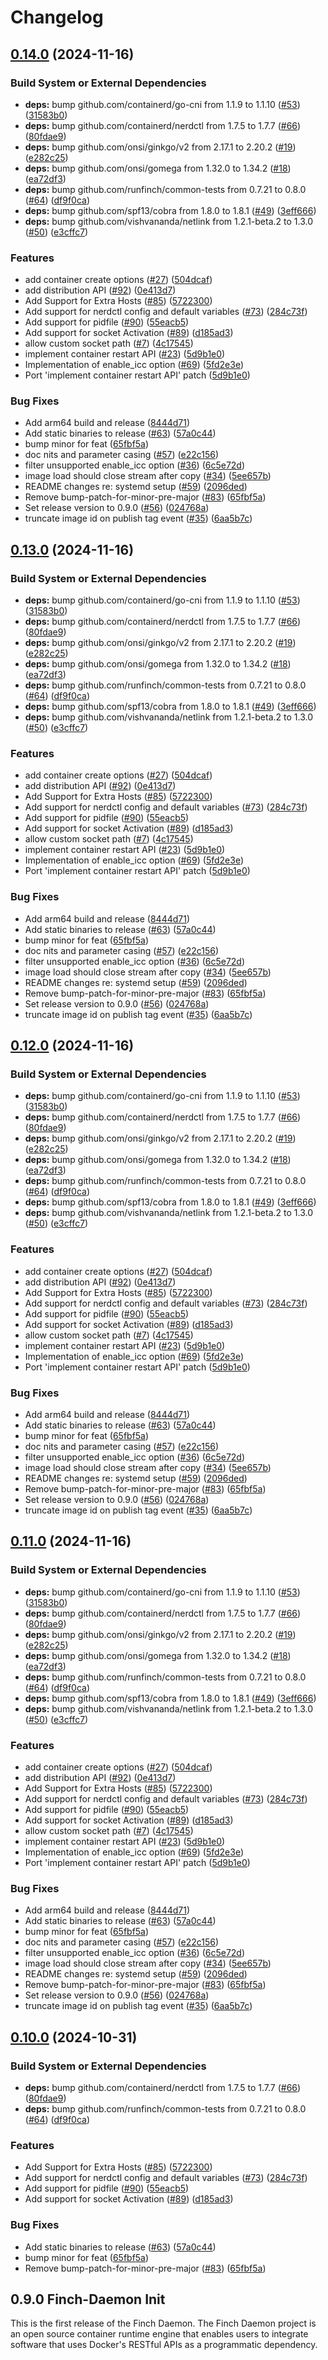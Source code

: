 # Changelog

## [0.14.0](https://github.com/Shubhranshu153/finch-daemon/compare/v0.13.0...v0.14.0) (2024-11-16)


### Build System or External Dependencies

* **deps:** bump github.com/containerd/go-cni from 1.1.9 to 1.1.10 ([#53](https://github.com/Shubhranshu153/finch-daemon/issues/53)) ([31583b0](https://github.com/Shubhranshu153/finch-daemon/commit/31583b0bd25dfdcf5c53ae78882b9df3ac36cc11))
* **deps:** bump github.com/containerd/nerdctl from 1.7.5 to 1.7.7 ([#66](https://github.com/Shubhranshu153/finch-daemon/issues/66)) ([80fdae9](https://github.com/Shubhranshu153/finch-daemon/commit/80fdae9e466a2df51f61f6f7ab22effe21f5913f))
* **deps:** bump github.com/onsi/ginkgo/v2 from 2.17.1 to 2.20.2 ([#19](https://github.com/Shubhranshu153/finch-daemon/issues/19)) ([e282c25](https://github.com/Shubhranshu153/finch-daemon/commit/e282c253bfdd2bad7e97866e75598291892fb7fa))
* **deps:** bump github.com/onsi/gomega from 1.32.0 to 1.34.2 ([#18](https://github.com/Shubhranshu153/finch-daemon/issues/18)) ([ea72df3](https://github.com/Shubhranshu153/finch-daemon/commit/ea72df3f479e10ef0de0357a31a1686d626f5041))
* **deps:** bump github.com/runfinch/common-tests from 0.7.21 to 0.8.0 ([#64](https://github.com/Shubhranshu153/finch-daemon/issues/64)) ([df9f0ca](https://github.com/Shubhranshu153/finch-daemon/commit/df9f0cad2f1cc842a6c3033dc2d635008a2690df))
* **deps:** bump github.com/spf13/cobra from 1.8.0 to 1.8.1 ([#49](https://github.com/Shubhranshu153/finch-daemon/issues/49)) ([3eff666](https://github.com/Shubhranshu153/finch-daemon/commit/3eff666f81e4ea655b9d70e5fa7e8043283ec959))
* **deps:** bump github.com/vishvananda/netlink from 1.2.1-beta.2 to 1.3.0 ([#50](https://github.com/Shubhranshu153/finch-daemon/issues/50)) ([e3cffc7](https://github.com/Shubhranshu153/finch-daemon/commit/e3cffc77ac28451c15d5c6a04ab63fd89c34fe4b))


### Features

* add container create options ([#27](https://github.com/Shubhranshu153/finch-daemon/issues/27)) ([504dcaf](https://github.com/Shubhranshu153/finch-daemon/commit/504dcaf9eff1316c9dd40db82a4ecce9b3e1796d))
* add distribution API ([#92](https://github.com/Shubhranshu153/finch-daemon/issues/92)) ([0e413d7](https://github.com/Shubhranshu153/finch-daemon/commit/0e413d7a3833f2b392921bf7131e80bf6b969fa0))
* Add Support for Extra Hosts ([#85](https://github.com/Shubhranshu153/finch-daemon/issues/85)) ([5722300](https://github.com/Shubhranshu153/finch-daemon/commit/5722300912f8a4cdcc4aa22bae6524ef79a9b7d1))
* Add support for nerdctl config and default variables ([#73](https://github.com/Shubhranshu153/finch-daemon/issues/73)) ([284c73f](https://github.com/Shubhranshu153/finch-daemon/commit/284c73ffc02ac5bd1712b92e06675474cb206c19))
* Add support for pidfile ([#90](https://github.com/Shubhranshu153/finch-daemon/issues/90)) ([55eacb5](https://github.com/Shubhranshu153/finch-daemon/commit/55eacb5f8ed302bf8aa2138a9b47b2c01970e28b))
* Add support for socket Activation ([#89](https://github.com/Shubhranshu153/finch-daemon/issues/89)) ([d185ad3](https://github.com/Shubhranshu153/finch-daemon/commit/d185ad3b2fc057fb7655ee0168d4ffea679df432))
* allow custom socket path ([#7](https://github.com/Shubhranshu153/finch-daemon/issues/7)) ([4c17545](https://github.com/Shubhranshu153/finch-daemon/commit/4c1754576d5beb3bd6b12e36893a588b2bb95825))
* implement container restart API ([#23](https://github.com/Shubhranshu153/finch-daemon/issues/23)) ([5d9b1e0](https://github.com/Shubhranshu153/finch-daemon/commit/5d9b1e0f4e1565fd374b0f0941f373a094dc749c))
* Implementation of enable_icc option ([#69](https://github.com/Shubhranshu153/finch-daemon/issues/69)) ([5fd2e3e](https://github.com/Shubhranshu153/finch-daemon/commit/5fd2e3ee7cf1f17f59c58028fd931bc9a9f51b38))
* Port 'implement container restart API' patch ([5d9b1e0](https://github.com/Shubhranshu153/finch-daemon/commit/5d9b1e0f4e1565fd374b0f0941f373a094dc749c))


### Bug Fixes

* Add arm64 build and release ([8444d71](https://github.com/Shubhranshu153/finch-daemon/commit/8444d71d2f85169b216a8fb92d7004635839853c))
* Add static binaries to release ([#63](https://github.com/Shubhranshu153/finch-daemon/issues/63)) ([57a0c44](https://github.com/Shubhranshu153/finch-daemon/commit/57a0c44d56bbf0addbf5b8c78a2baebac61141ab))
* bump minor for feat ([65fbf5a](https://github.com/Shubhranshu153/finch-daemon/commit/65fbf5afaeb175d5660ff13acc639ec3d72ac273))
* doc nits and parameter casing ([#57](https://github.com/Shubhranshu153/finch-daemon/issues/57)) ([e22c156](https://github.com/Shubhranshu153/finch-daemon/commit/e22c156cc8bcb97f25c6f41a14e833203e8798ce))
* filter unsupported enable_icc option ([#36](https://github.com/Shubhranshu153/finch-daemon/issues/36)) ([6c5e72d](https://github.com/Shubhranshu153/finch-daemon/commit/6c5e72d4e8c9f6a5be12bf38078798423d11064f))
* image load should close stream after copy ([#34](https://github.com/Shubhranshu153/finch-daemon/issues/34)) ([5ee657b](https://github.com/Shubhranshu153/finch-daemon/commit/5ee657b17de96c1d2302e9ee7490ccfdc64cd907))
* README changes re: systemd setup ([#59](https://github.com/Shubhranshu153/finch-daemon/issues/59)) ([2096ded](https://github.com/Shubhranshu153/finch-daemon/commit/2096ded2283a8582186be01eeee42a8c0ab6161d))
* Remove bump-patch-for-minor-pre-major ([#83](https://github.com/Shubhranshu153/finch-daemon/issues/83)) ([65fbf5a](https://github.com/Shubhranshu153/finch-daemon/commit/65fbf5afaeb175d5660ff13acc639ec3d72ac273))
* Set release version to 0.9.0 ([#56](https://github.com/Shubhranshu153/finch-daemon/issues/56)) ([024768a](https://github.com/Shubhranshu153/finch-daemon/commit/024768a6937ab2917870f9a3348dc0be114d3523))
* truncate image id on publish tag event ([#35](https://github.com/Shubhranshu153/finch-daemon/issues/35)) ([6aa5b7c](https://github.com/Shubhranshu153/finch-daemon/commit/6aa5b7ce76979682ad1cf2b49ac0237a74cac809))

## [0.13.0](https://github.com/Shubhranshu153/finch-daemon/compare/v0.12.0...v0.13.0) (2024-11-16)


### Build System or External Dependencies

* **deps:** bump github.com/containerd/go-cni from 1.1.9 to 1.1.10 ([#53](https://github.com/Shubhranshu153/finch-daemon/issues/53)) ([31583b0](https://github.com/Shubhranshu153/finch-daemon/commit/31583b0bd25dfdcf5c53ae78882b9df3ac36cc11))
* **deps:** bump github.com/containerd/nerdctl from 1.7.5 to 1.7.7 ([#66](https://github.com/Shubhranshu153/finch-daemon/issues/66)) ([80fdae9](https://github.com/Shubhranshu153/finch-daemon/commit/80fdae9e466a2df51f61f6f7ab22effe21f5913f))
* **deps:** bump github.com/onsi/ginkgo/v2 from 2.17.1 to 2.20.2 ([#19](https://github.com/Shubhranshu153/finch-daemon/issues/19)) ([e282c25](https://github.com/Shubhranshu153/finch-daemon/commit/e282c253bfdd2bad7e97866e75598291892fb7fa))
* **deps:** bump github.com/onsi/gomega from 1.32.0 to 1.34.2 ([#18](https://github.com/Shubhranshu153/finch-daemon/issues/18)) ([ea72df3](https://github.com/Shubhranshu153/finch-daemon/commit/ea72df3f479e10ef0de0357a31a1686d626f5041))
* **deps:** bump github.com/runfinch/common-tests from 0.7.21 to 0.8.0 ([#64](https://github.com/Shubhranshu153/finch-daemon/issues/64)) ([df9f0ca](https://github.com/Shubhranshu153/finch-daemon/commit/df9f0cad2f1cc842a6c3033dc2d635008a2690df))
* **deps:** bump github.com/spf13/cobra from 1.8.0 to 1.8.1 ([#49](https://github.com/Shubhranshu153/finch-daemon/issues/49)) ([3eff666](https://github.com/Shubhranshu153/finch-daemon/commit/3eff666f81e4ea655b9d70e5fa7e8043283ec959))
* **deps:** bump github.com/vishvananda/netlink from 1.2.1-beta.2 to 1.3.0 ([#50](https://github.com/Shubhranshu153/finch-daemon/issues/50)) ([e3cffc7](https://github.com/Shubhranshu153/finch-daemon/commit/e3cffc77ac28451c15d5c6a04ab63fd89c34fe4b))


### Features

* add container create options ([#27](https://github.com/Shubhranshu153/finch-daemon/issues/27)) ([504dcaf](https://github.com/Shubhranshu153/finch-daemon/commit/504dcaf9eff1316c9dd40db82a4ecce9b3e1796d))
* add distribution API ([#92](https://github.com/Shubhranshu153/finch-daemon/issues/92)) ([0e413d7](https://github.com/Shubhranshu153/finch-daemon/commit/0e413d7a3833f2b392921bf7131e80bf6b969fa0))
* Add Support for Extra Hosts ([#85](https://github.com/Shubhranshu153/finch-daemon/issues/85)) ([5722300](https://github.com/Shubhranshu153/finch-daemon/commit/5722300912f8a4cdcc4aa22bae6524ef79a9b7d1))
* Add support for nerdctl config and default variables ([#73](https://github.com/Shubhranshu153/finch-daemon/issues/73)) ([284c73f](https://github.com/Shubhranshu153/finch-daemon/commit/284c73ffc02ac5bd1712b92e06675474cb206c19))
* Add support for pidfile ([#90](https://github.com/Shubhranshu153/finch-daemon/issues/90)) ([55eacb5](https://github.com/Shubhranshu153/finch-daemon/commit/55eacb5f8ed302bf8aa2138a9b47b2c01970e28b))
* Add support for socket Activation ([#89](https://github.com/Shubhranshu153/finch-daemon/issues/89)) ([d185ad3](https://github.com/Shubhranshu153/finch-daemon/commit/d185ad3b2fc057fb7655ee0168d4ffea679df432))
* allow custom socket path ([#7](https://github.com/Shubhranshu153/finch-daemon/issues/7)) ([4c17545](https://github.com/Shubhranshu153/finch-daemon/commit/4c1754576d5beb3bd6b12e36893a588b2bb95825))
* implement container restart API ([#23](https://github.com/Shubhranshu153/finch-daemon/issues/23)) ([5d9b1e0](https://github.com/Shubhranshu153/finch-daemon/commit/5d9b1e0f4e1565fd374b0f0941f373a094dc749c))
* Implementation of enable_icc option ([#69](https://github.com/Shubhranshu153/finch-daemon/issues/69)) ([5fd2e3e](https://github.com/Shubhranshu153/finch-daemon/commit/5fd2e3ee7cf1f17f59c58028fd931bc9a9f51b38))
* Port 'implement container restart API' patch ([5d9b1e0](https://github.com/Shubhranshu153/finch-daemon/commit/5d9b1e0f4e1565fd374b0f0941f373a094dc749c))


### Bug Fixes

* Add arm64 build and release ([8444d71](https://github.com/Shubhranshu153/finch-daemon/commit/8444d71d2f85169b216a8fb92d7004635839853c))
* Add static binaries to release ([#63](https://github.com/Shubhranshu153/finch-daemon/issues/63)) ([57a0c44](https://github.com/Shubhranshu153/finch-daemon/commit/57a0c44d56bbf0addbf5b8c78a2baebac61141ab))
* bump minor for feat ([65fbf5a](https://github.com/Shubhranshu153/finch-daemon/commit/65fbf5afaeb175d5660ff13acc639ec3d72ac273))
* doc nits and parameter casing ([#57](https://github.com/Shubhranshu153/finch-daemon/issues/57)) ([e22c156](https://github.com/Shubhranshu153/finch-daemon/commit/e22c156cc8bcb97f25c6f41a14e833203e8798ce))
* filter unsupported enable_icc option ([#36](https://github.com/Shubhranshu153/finch-daemon/issues/36)) ([6c5e72d](https://github.com/Shubhranshu153/finch-daemon/commit/6c5e72d4e8c9f6a5be12bf38078798423d11064f))
* image load should close stream after copy ([#34](https://github.com/Shubhranshu153/finch-daemon/issues/34)) ([5ee657b](https://github.com/Shubhranshu153/finch-daemon/commit/5ee657b17de96c1d2302e9ee7490ccfdc64cd907))
* README changes re: systemd setup ([#59](https://github.com/Shubhranshu153/finch-daemon/issues/59)) ([2096ded](https://github.com/Shubhranshu153/finch-daemon/commit/2096ded2283a8582186be01eeee42a8c0ab6161d))
* Remove bump-patch-for-minor-pre-major ([#83](https://github.com/Shubhranshu153/finch-daemon/issues/83)) ([65fbf5a](https://github.com/Shubhranshu153/finch-daemon/commit/65fbf5afaeb175d5660ff13acc639ec3d72ac273))
* Set release version to 0.9.0 ([#56](https://github.com/Shubhranshu153/finch-daemon/issues/56)) ([024768a](https://github.com/Shubhranshu153/finch-daemon/commit/024768a6937ab2917870f9a3348dc0be114d3523))
* truncate image id on publish tag event ([#35](https://github.com/Shubhranshu153/finch-daemon/issues/35)) ([6aa5b7c](https://github.com/Shubhranshu153/finch-daemon/commit/6aa5b7ce76979682ad1cf2b49ac0237a74cac809))

## [0.12.0](https://github.com/Shubhranshu153/finch-daemon/compare/v0.11.0...v0.12.0) (2024-11-16)


### Build System or External Dependencies

* **deps:** bump github.com/containerd/go-cni from 1.1.9 to 1.1.10 ([#53](https://github.com/Shubhranshu153/finch-daemon/issues/53)) ([31583b0](https://github.com/Shubhranshu153/finch-daemon/commit/31583b0bd25dfdcf5c53ae78882b9df3ac36cc11))
* **deps:** bump github.com/containerd/nerdctl from 1.7.5 to 1.7.7 ([#66](https://github.com/Shubhranshu153/finch-daemon/issues/66)) ([80fdae9](https://github.com/Shubhranshu153/finch-daemon/commit/80fdae9e466a2df51f61f6f7ab22effe21f5913f))
* **deps:** bump github.com/onsi/ginkgo/v2 from 2.17.1 to 2.20.2 ([#19](https://github.com/Shubhranshu153/finch-daemon/issues/19)) ([e282c25](https://github.com/Shubhranshu153/finch-daemon/commit/e282c253bfdd2bad7e97866e75598291892fb7fa))
* **deps:** bump github.com/onsi/gomega from 1.32.0 to 1.34.2 ([#18](https://github.com/Shubhranshu153/finch-daemon/issues/18)) ([ea72df3](https://github.com/Shubhranshu153/finch-daemon/commit/ea72df3f479e10ef0de0357a31a1686d626f5041))
* **deps:** bump github.com/runfinch/common-tests from 0.7.21 to 0.8.0 ([#64](https://github.com/Shubhranshu153/finch-daemon/issues/64)) ([df9f0ca](https://github.com/Shubhranshu153/finch-daemon/commit/df9f0cad2f1cc842a6c3033dc2d635008a2690df))
* **deps:** bump github.com/spf13/cobra from 1.8.0 to 1.8.1 ([#49](https://github.com/Shubhranshu153/finch-daemon/issues/49)) ([3eff666](https://github.com/Shubhranshu153/finch-daemon/commit/3eff666f81e4ea655b9d70e5fa7e8043283ec959))
* **deps:** bump github.com/vishvananda/netlink from 1.2.1-beta.2 to 1.3.0 ([#50](https://github.com/Shubhranshu153/finch-daemon/issues/50)) ([e3cffc7](https://github.com/Shubhranshu153/finch-daemon/commit/e3cffc77ac28451c15d5c6a04ab63fd89c34fe4b))


### Features

* add container create options ([#27](https://github.com/Shubhranshu153/finch-daemon/issues/27)) ([504dcaf](https://github.com/Shubhranshu153/finch-daemon/commit/504dcaf9eff1316c9dd40db82a4ecce9b3e1796d))
* add distribution API ([#92](https://github.com/Shubhranshu153/finch-daemon/issues/92)) ([0e413d7](https://github.com/Shubhranshu153/finch-daemon/commit/0e413d7a3833f2b392921bf7131e80bf6b969fa0))
* Add Support for Extra Hosts ([#85](https://github.com/Shubhranshu153/finch-daemon/issues/85)) ([5722300](https://github.com/Shubhranshu153/finch-daemon/commit/5722300912f8a4cdcc4aa22bae6524ef79a9b7d1))
* Add support for nerdctl config and default variables ([#73](https://github.com/Shubhranshu153/finch-daemon/issues/73)) ([284c73f](https://github.com/Shubhranshu153/finch-daemon/commit/284c73ffc02ac5bd1712b92e06675474cb206c19))
* Add support for pidfile ([#90](https://github.com/Shubhranshu153/finch-daemon/issues/90)) ([55eacb5](https://github.com/Shubhranshu153/finch-daemon/commit/55eacb5f8ed302bf8aa2138a9b47b2c01970e28b))
* Add support for socket Activation ([#89](https://github.com/Shubhranshu153/finch-daemon/issues/89)) ([d185ad3](https://github.com/Shubhranshu153/finch-daemon/commit/d185ad3b2fc057fb7655ee0168d4ffea679df432))
* allow custom socket path ([#7](https://github.com/Shubhranshu153/finch-daemon/issues/7)) ([4c17545](https://github.com/Shubhranshu153/finch-daemon/commit/4c1754576d5beb3bd6b12e36893a588b2bb95825))
* implement container restart API ([#23](https://github.com/Shubhranshu153/finch-daemon/issues/23)) ([5d9b1e0](https://github.com/Shubhranshu153/finch-daemon/commit/5d9b1e0f4e1565fd374b0f0941f373a094dc749c))
* Implementation of enable_icc option ([#69](https://github.com/Shubhranshu153/finch-daemon/issues/69)) ([5fd2e3e](https://github.com/Shubhranshu153/finch-daemon/commit/5fd2e3ee7cf1f17f59c58028fd931bc9a9f51b38))
* Port 'implement container restart API' patch ([5d9b1e0](https://github.com/Shubhranshu153/finch-daemon/commit/5d9b1e0f4e1565fd374b0f0941f373a094dc749c))


### Bug Fixes

* Add arm64 build and release ([8444d71](https://github.com/Shubhranshu153/finch-daemon/commit/8444d71d2f85169b216a8fb92d7004635839853c))
* Add static binaries to release ([#63](https://github.com/Shubhranshu153/finch-daemon/issues/63)) ([57a0c44](https://github.com/Shubhranshu153/finch-daemon/commit/57a0c44d56bbf0addbf5b8c78a2baebac61141ab))
* bump minor for feat ([65fbf5a](https://github.com/Shubhranshu153/finch-daemon/commit/65fbf5afaeb175d5660ff13acc639ec3d72ac273))
* doc nits and parameter casing ([#57](https://github.com/Shubhranshu153/finch-daemon/issues/57)) ([e22c156](https://github.com/Shubhranshu153/finch-daemon/commit/e22c156cc8bcb97f25c6f41a14e833203e8798ce))
* filter unsupported enable_icc option ([#36](https://github.com/Shubhranshu153/finch-daemon/issues/36)) ([6c5e72d](https://github.com/Shubhranshu153/finch-daemon/commit/6c5e72d4e8c9f6a5be12bf38078798423d11064f))
* image load should close stream after copy ([#34](https://github.com/Shubhranshu153/finch-daemon/issues/34)) ([5ee657b](https://github.com/Shubhranshu153/finch-daemon/commit/5ee657b17de96c1d2302e9ee7490ccfdc64cd907))
* README changes re: systemd setup ([#59](https://github.com/Shubhranshu153/finch-daemon/issues/59)) ([2096ded](https://github.com/Shubhranshu153/finch-daemon/commit/2096ded2283a8582186be01eeee42a8c0ab6161d))
* Remove bump-patch-for-minor-pre-major ([#83](https://github.com/Shubhranshu153/finch-daemon/issues/83)) ([65fbf5a](https://github.com/Shubhranshu153/finch-daemon/commit/65fbf5afaeb175d5660ff13acc639ec3d72ac273))
* Set release version to 0.9.0 ([#56](https://github.com/Shubhranshu153/finch-daemon/issues/56)) ([024768a](https://github.com/Shubhranshu153/finch-daemon/commit/024768a6937ab2917870f9a3348dc0be114d3523))
* truncate image id on publish tag event ([#35](https://github.com/Shubhranshu153/finch-daemon/issues/35)) ([6aa5b7c](https://github.com/Shubhranshu153/finch-daemon/commit/6aa5b7ce76979682ad1cf2b49ac0237a74cac809))

## [0.11.0](https://github.com/Shubhranshu153/finch-daemon/compare/v0.10.0...v0.11.0) (2024-11-16)


### Build System or External Dependencies

* **deps:** bump github.com/containerd/go-cni from 1.1.9 to 1.1.10 ([#53](https://github.com/Shubhranshu153/finch-daemon/issues/53)) ([31583b0](https://github.com/Shubhranshu153/finch-daemon/commit/31583b0bd25dfdcf5c53ae78882b9df3ac36cc11))
* **deps:** bump github.com/containerd/nerdctl from 1.7.5 to 1.7.7 ([#66](https://github.com/Shubhranshu153/finch-daemon/issues/66)) ([80fdae9](https://github.com/Shubhranshu153/finch-daemon/commit/80fdae9e466a2df51f61f6f7ab22effe21f5913f))
* **deps:** bump github.com/onsi/ginkgo/v2 from 2.17.1 to 2.20.2 ([#19](https://github.com/Shubhranshu153/finch-daemon/issues/19)) ([e282c25](https://github.com/Shubhranshu153/finch-daemon/commit/e282c253bfdd2bad7e97866e75598291892fb7fa))
* **deps:** bump github.com/onsi/gomega from 1.32.0 to 1.34.2 ([#18](https://github.com/Shubhranshu153/finch-daemon/issues/18)) ([ea72df3](https://github.com/Shubhranshu153/finch-daemon/commit/ea72df3f479e10ef0de0357a31a1686d626f5041))
* **deps:** bump github.com/runfinch/common-tests from 0.7.21 to 0.8.0 ([#64](https://github.com/Shubhranshu153/finch-daemon/issues/64)) ([df9f0ca](https://github.com/Shubhranshu153/finch-daemon/commit/df9f0cad2f1cc842a6c3033dc2d635008a2690df))
* **deps:** bump github.com/spf13/cobra from 1.8.0 to 1.8.1 ([#49](https://github.com/Shubhranshu153/finch-daemon/issues/49)) ([3eff666](https://github.com/Shubhranshu153/finch-daemon/commit/3eff666f81e4ea655b9d70e5fa7e8043283ec959))
* **deps:** bump github.com/vishvananda/netlink from 1.2.1-beta.2 to 1.3.0 ([#50](https://github.com/Shubhranshu153/finch-daemon/issues/50)) ([e3cffc7](https://github.com/Shubhranshu153/finch-daemon/commit/e3cffc77ac28451c15d5c6a04ab63fd89c34fe4b))


### Features

* add container create options ([#27](https://github.com/Shubhranshu153/finch-daemon/issues/27)) ([504dcaf](https://github.com/Shubhranshu153/finch-daemon/commit/504dcaf9eff1316c9dd40db82a4ecce9b3e1796d))
* add distribution API ([#92](https://github.com/Shubhranshu153/finch-daemon/issues/92)) ([0e413d7](https://github.com/Shubhranshu153/finch-daemon/commit/0e413d7a3833f2b392921bf7131e80bf6b969fa0))
* Add Support for Extra Hosts ([#85](https://github.com/Shubhranshu153/finch-daemon/issues/85)) ([5722300](https://github.com/Shubhranshu153/finch-daemon/commit/5722300912f8a4cdcc4aa22bae6524ef79a9b7d1))
* Add support for nerdctl config and default variables ([#73](https://github.com/Shubhranshu153/finch-daemon/issues/73)) ([284c73f](https://github.com/Shubhranshu153/finch-daemon/commit/284c73ffc02ac5bd1712b92e06675474cb206c19))
* Add support for pidfile ([#90](https://github.com/Shubhranshu153/finch-daemon/issues/90)) ([55eacb5](https://github.com/Shubhranshu153/finch-daemon/commit/55eacb5f8ed302bf8aa2138a9b47b2c01970e28b))
* Add support for socket Activation ([#89](https://github.com/Shubhranshu153/finch-daemon/issues/89)) ([d185ad3](https://github.com/Shubhranshu153/finch-daemon/commit/d185ad3b2fc057fb7655ee0168d4ffea679df432))
* allow custom socket path ([#7](https://github.com/Shubhranshu153/finch-daemon/issues/7)) ([4c17545](https://github.com/Shubhranshu153/finch-daemon/commit/4c1754576d5beb3bd6b12e36893a588b2bb95825))
* implement container restart API ([#23](https://github.com/Shubhranshu153/finch-daemon/issues/23)) ([5d9b1e0](https://github.com/Shubhranshu153/finch-daemon/commit/5d9b1e0f4e1565fd374b0f0941f373a094dc749c))
* Implementation of enable_icc option ([#69](https://github.com/Shubhranshu153/finch-daemon/issues/69)) ([5fd2e3e](https://github.com/Shubhranshu153/finch-daemon/commit/5fd2e3ee7cf1f17f59c58028fd931bc9a9f51b38))
* Port 'implement container restart API' patch ([5d9b1e0](https://github.com/Shubhranshu153/finch-daemon/commit/5d9b1e0f4e1565fd374b0f0941f373a094dc749c))


### Bug Fixes

* Add arm64 build and release ([8444d71](https://github.com/Shubhranshu153/finch-daemon/commit/8444d71d2f85169b216a8fb92d7004635839853c))
* Add static binaries to release ([#63](https://github.com/Shubhranshu153/finch-daemon/issues/63)) ([57a0c44](https://github.com/Shubhranshu153/finch-daemon/commit/57a0c44d56bbf0addbf5b8c78a2baebac61141ab))
* bump minor for feat ([65fbf5a](https://github.com/Shubhranshu153/finch-daemon/commit/65fbf5afaeb175d5660ff13acc639ec3d72ac273))
* doc nits and parameter casing ([#57](https://github.com/Shubhranshu153/finch-daemon/issues/57)) ([e22c156](https://github.com/Shubhranshu153/finch-daemon/commit/e22c156cc8bcb97f25c6f41a14e833203e8798ce))
* filter unsupported enable_icc option ([#36](https://github.com/Shubhranshu153/finch-daemon/issues/36)) ([6c5e72d](https://github.com/Shubhranshu153/finch-daemon/commit/6c5e72d4e8c9f6a5be12bf38078798423d11064f))
* image load should close stream after copy ([#34](https://github.com/Shubhranshu153/finch-daemon/issues/34)) ([5ee657b](https://github.com/Shubhranshu153/finch-daemon/commit/5ee657b17de96c1d2302e9ee7490ccfdc64cd907))
* README changes re: systemd setup ([#59](https://github.com/Shubhranshu153/finch-daemon/issues/59)) ([2096ded](https://github.com/Shubhranshu153/finch-daemon/commit/2096ded2283a8582186be01eeee42a8c0ab6161d))
* Remove bump-patch-for-minor-pre-major ([#83](https://github.com/Shubhranshu153/finch-daemon/issues/83)) ([65fbf5a](https://github.com/Shubhranshu153/finch-daemon/commit/65fbf5afaeb175d5660ff13acc639ec3d72ac273))
* Set release version to 0.9.0 ([#56](https://github.com/Shubhranshu153/finch-daemon/issues/56)) ([024768a](https://github.com/Shubhranshu153/finch-daemon/commit/024768a6937ab2917870f9a3348dc0be114d3523))
* truncate image id on publish tag event ([#35](https://github.com/Shubhranshu153/finch-daemon/issues/35)) ([6aa5b7c](https://github.com/Shubhranshu153/finch-daemon/commit/6aa5b7ce76979682ad1cf2b49ac0237a74cac809))

## [0.10.0](https://github.com/runfinch/finch-daemon/compare/v0.9.0...v0.10.0) (2024-10-31)


### Build System or External Dependencies

* **deps:** bump github.com/containerd/nerdctl from 1.7.5 to 1.7.7 ([#66](https://github.com/runfinch/finch-daemon/issues/66)) ([80fdae9](https://github.com/runfinch/finch-daemon/commit/80fdae9e466a2df51f61f6f7ab22effe21f5913f))
* **deps:** bump github.com/runfinch/common-tests from 0.7.21 to 0.8.0 ([#64](https://github.com/runfinch/finch-daemon/issues/64)) ([df9f0ca](https://github.com/runfinch/finch-daemon/commit/df9f0cad2f1cc842a6c3033dc2d635008a2690df))


### Features

* Add Support for Extra Hosts ([#85](https://github.com/runfinch/finch-daemon/issues/85)) ([5722300](https://github.com/runfinch/finch-daemon/commit/5722300912f8a4cdcc4aa22bae6524ef79a9b7d1))
* Add support for nerdctl config and default variables ([#73](https://github.com/runfinch/finch-daemon/issues/73)) ([284c73f](https://github.com/runfinch/finch-daemon/commit/284c73ffc02ac5bd1712b92e06675474cb206c19))
* Add support for pidfile ([#90](https://github.com/runfinch/finch-daemon/issues/90)) ([55eacb5](https://github.com/runfinch/finch-daemon/commit/55eacb5f8ed302bf8aa2138a9b47b2c01970e28b))
* Add support for socket Activation ([#89](https://github.com/runfinch/finch-daemon/issues/89)) ([d185ad3](https://github.com/runfinch/finch-daemon/commit/d185ad3b2fc057fb7655ee0168d4ffea679df432))


### Bug Fixes

* Add static binaries to release ([#63](https://github.com/runfinch/finch-daemon/issues/63)) ([57a0c44](https://github.com/runfinch/finch-daemon/commit/57a0c44d56bbf0addbf5b8c78a2baebac61141ab))
* bump minor for feat ([65fbf5a](https://github.com/runfinch/finch-daemon/commit/65fbf5afaeb175d5660ff13acc639ec3d72ac273))
* Remove bump-patch-for-minor-pre-major ([#83](https://github.com/runfinch/finch-daemon/issues/83)) ([65fbf5a](https://github.com/runfinch/finch-daemon/commit/65fbf5afaeb175d5660ff13acc639ec3d72ac273))

## 0.9.0  Finch-Daemon Init

This is the first release of the Finch Daemon.
The Finch Daemon project is an open source container runtime engine that enables users to integrate software that uses Docker's RESTful APIs as a programmatic dependency.
